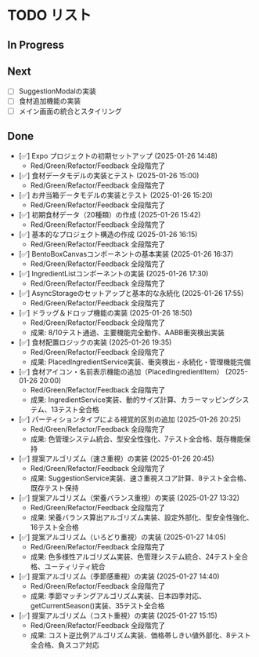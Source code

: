 # TODO リスト

## In Progress

## Next
- [ ] SuggestionModalの実装
- [ ] 食材追加機能の実装
- [ ] メイン画面の統合とスタイリング

## Done
- [✅] Expo プロジェクトの初期セットアップ (2025-01-26 14:48)
  - Red/Green/Refactor/Feedback 全段階完了
- [✅] 食材データモデルの実装とテスト (2025-01-26 15:00)
  - Red/Green/Refactor/Feedback 全段階完了
- [✅] お弁当箱データモデルの実装とテスト (2025-01-26 15:20)
  - Red/Green/Refactor/Feedback 全段階完了
- [✅] 初期食材データ（20種類）の作成 (2025-01-26 15:42)
  - Red/Green/Refactor/Feedback 全段階完了
- [✅] 基本的なプロジェクト構造の作成 (2025-01-26 16:15)
  - Red/Green/Refactor/Feedback 全段階完了
- [✅] BentoBoxCanvasコンポーネントの基本実装 (2025-01-26 16:37)
  - Red/Green/Refactor/Feedback 全段階完了
- [✅] IngredientListコンポーネントの実装 (2025-01-26 17:30)
  - Red/Green/Refactor/Feedback 全段階完了
- [✅] AsyncStorageのセットアップと基本的な永続化 (2025-01-26 17:55)
  - Red/Green/Refactor/Feedback 全段階完了
- [✅] ドラッグ＆ドロップ機能の実装 (2025-01-26 18:50)
  - Red/Green/Refactor/Feedback 全段階完了
  - 成果: 8/10テスト通過、主要機能完全動作、AABB衝突検出実装
- [✅] 食材配置ロジックの実装 (2025-01-26 19:35)
  - Red/Green/Refactor/Feedback 全段階完了
  - 成果: PlacedIngredientService実装、衝突検出・永続化・管理機能完備
- [✅] 食材アイコン・名前表示機能の追加（PlacedIngredientItem） (2025-01-26 20:00)
  - Red/Green/Refactor/Feedback 全段階完了
  - 成果: IngredientService実装、動的サイズ計算、カラーマッピングシステム、13テスト全合格
- [✅] パーティションタイプによる視覚的区別の追加 (2025-01-26 20:25)
  - Red/Green/Refactor/Feedback 全段階完了
  - 成果: 色管理システム統合、型安全性強化、7テスト全合格、既存機能保持
- [✅] 提案アルゴリズム（速さ重視）の実装 (2025-01-26 20:45)
  - Red/Green/Refactor/Feedback 全段階完了
  - 成果: SuggestionService実装、速さ重視スコア計算、8テスト全合格、既存テスト保持
- [✅] 提案アルゴリズム（栄養バランス重視）の実装 (2025-01-27 13:32)
  - Red/Green/Refactor/Feedback 全段階完了
  - 成果: 栄養バランス算出アルゴリズム実装、設定外部化、型安全性強化、16テスト全合格
- [✅] 提案アルゴリズム（いろどり重視）の実装 (2025-01-27 14:05)
  - Red/Green/Refactor/Feedback 全段階完了
  - 成果: 色多様性アルゴリズム実装、色管理システム統合、24テスト全合格、ユーティリティ統合
- [✅] 提案アルゴリズム（季節感重視）の実装 (2025-01-27 14:40)
  - Red/Green/Refactor/Feedback 全段階完了
  - 成果: 季節マッチングアルゴリズム実装、日本四季対応、getCurrentSeason()実装、35テスト全合格
- [✅] 提案アルゴリズム（コスト重視）の実装 (2025-01-27 15:15)
  - Red/Green/Refactor/Feedback 全段階完了
  - 成果: コスト逆比例アルゴリズム実装、価格帯しきい値外部化、8テスト全合格、負スコア対応